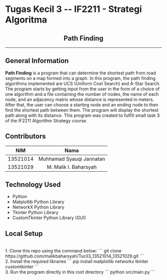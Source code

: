 # Tugas Kecil 3 -- IF2211 - Strategi Algoritma
<h2 align="center">
  Path Finding <br/>
</h2>
<hr>

## General Information
**Path Finding** is a program that can determine the shortest path from road segments on a map formed into a graph. In this program, the path finding algorithms implemented are UCS (Uniform Cost Search) and A-Star Search. The program starts by getting input from the user in the form of a choice of one algorithm and a file containing the number of nodes, the name of each node, and an adjacency matrix whose distance is represented in meters. After that, the user can choose a starting node and an ending node to then find the shortest path between them. The program will display the shortest path along with its distance. This program was created to fulfill small task 3 of the IF2211 Algorithm Strategy course.

## Contributors
| NIM | Nama |
| :---: | :---: |
| 13521014 | Muhhamad Syauqi Jannatan  |
| 13521029 | M. Malik I. Baharsyah |

## Technology Used
- Python
- Matplotlib Python Library
- NetworkX Python Library
- Tkinter Python Library
- CustomTkinter Python Library (GUI)

## Local Setup
<br>
1. Clone this repo using the command below:
```
git clone https://github.com/malikbaharsyah/Tucil3_13521014_13521029.git
```
<br>
2. Install the required libraries
```
pip install matplotlib networkx tkinter customtkinter
```
<br>
3. Run the program directly in this root directory
```
python src/main.py
```
<br>
